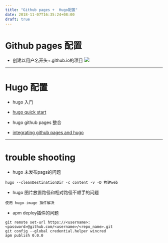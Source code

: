 ```yaml
---
title: "Github pages +  Hugo配置"
date: 2018-11-07T16:35:24+08:00
draft: true
---
```

# Github pages 配置

* 创建以用户名开头+.github.io的项目
![](hugo配置-61d42.png)

---
# Hugo 配置

* hugo 入门

 * [hugo quick start](https://gohugo.io/getting-started/quick-start/)


* hugo github pages 整合

 * [integrating github pages and hugo](https://gohugo.io/hosting-and-deployment/hosting-on-github/)

---
# trouble shooting

* hugo 未发布pags的问题
```
hugo --cleanDestinationDir -c content -v -D 构建web
```

* hugo 图片放置路径和相对路径不顺手的问题
```
使用 hugo-image 插件解决
```

* apm deploy插件的问题
```
git remote set-url https://<username>:<password>@github.com/<username>/<repo_name>.git
git config --global credential.helper wincred
apm publish 0.0.0
```
